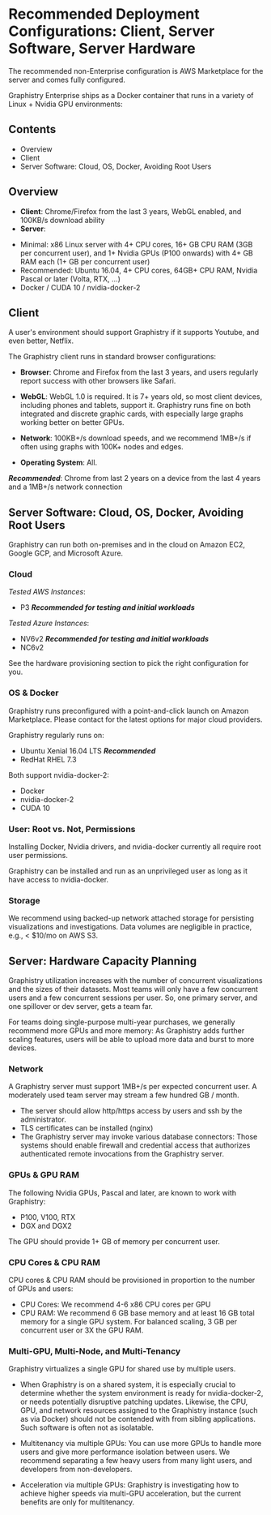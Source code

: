 <!-- Generate PDF via 

1. MacDown

2. Or, 

docker run --rm -it -v $PWD:/source jagregory/pandoc -s hardware-software.md -o hardware-software.pdf

-->



# Recommended Deployment Configurations: Client, Server Software, Server Hardware

The recommended non-Enterprise configuration is AWS Marketplace for the server and comes fully configured.

Graphistry Enterprise ships as a Docker container that runs in a variety of Linux + Nvidia GPU environments:

## Contents

* Overview
* Client
* Server Software: Cloud, OS, Docker, Avoiding Root Users

## Overview

* **Client**: Chrome/Firefox from the last 3 years, WebGL enabled, and 100KB/s download ability
* **Server**: 
- Minimal: x86 Linux server with 4+ CPU cores, 16+ GB CPU RAM (3GB per concurrent user), and 1+ Nvidia GPUs (P100 onwards) with 4+ GB RAM each (1+ GB per concurrent user)
- Recommended: Ubuntu 16.04, 4+ CPU cores, 64GB+ CPU RAM, Nvidia Pascal or later (Volta, RTX, ...)
- Docker / CUDA 10 / nvidia-docker-2
 

## Client

A user's environment should support Graphistry if it supports Youtube, and even better, Netflix.

The Graphistry client runs in standard browser configurations:

* **Browser**: Chrome and Firefox from the last 3 years, and users regularly report success with other browsers like Safari.

* **WebGL**: WebGL 1.0 is required. It is 7+ years old, so most client devices, including phones and tablets, support it. Graphistry runs fine on both integrated and discrete graphic cards, with especially large graphs working better on better GPUs.

* **Network**: 100KB+/s download speeds, and we recommend 1MB+/s if often using graphs with 100K+ nodes and edges. 

* **Operating System**: All.

***Recommended***: Chrome from last 2 years on a device from the last 4 years and a 1MB+/s network connection


## Server Software: Cloud, OS, Docker, Avoiding Root Users

Graphistry can run both on-premises and in the cloud on Amazon EC2, Google GCP, and Microsoft Azure.

### Cloud

*Tested AWS Instances*:

* P3 ***Recommended for testing and initial workloads***

*Tested Azure Instances*:

* NV6v2 ***Recommended for testing and initial workloads***
* NC6v2

See the hardware provisioning section to pick the right configuration for you.

### OS & Docker

Graphistry runs preconfigured with a point-and-click launch on Amazon Marketplace. Please contact for the latest options for major cloud providers.

Graphistry regularly runs on:

* Ubuntu Xenial 16.04 LTS ***Recommended***
* RedHat RHEL 7.3 

Both support nvidia-docker-2:

* Docker
* nvidia-docker-2
* CUDA 10


### User: Root vs. Not, Permissions

Installing Docker, Nvidia drivers, and nvidia-docker currently all require root user permissions.

Graphistry can be installed and run as an unprivileged user as long as it have access to nvidia-docker.

### Storage

We recommend using backed-up network attached storage for persisting visualizations and investigations. Data volumes are negligible in practice, e.g., < $10/mo on AWS S3.

## Server: Hardware Capacity Planning

Graphistry utilization increases with the number of concurrent visualizations and the sizes of their datasets. 
Most teams will only have a few concurrent users and a few concurrent sessions per user. So, one primary server, and one spillover or dev server, gets a team far.

For teams doing single-purpose multi-year purchases, we generally recommend more GPUs and more memory: As Graphistry adds further scaling features, users will be able to upload more data and burst to more devices. 


### Network

A Graphistry server must support 1MB+/s per expected concurrent user. A moderately used team server may stream a few hundred GB / month.

* The server should allow http/https access by users and ssh by the administrator.
* TLS certificates can be installed (nginx)
* The Graphistry server may invoke various database connectors: Those systems should enable firewall and credential access that authorizes authenticated remote invocations from the Graphistry server.

### GPUs & GPU RAM

The following Nvidia GPUs, Pascal and later, are known to work with Graphistry:

* P100, V100, RTX
* DGX and DGX2

The GPU should provide 1+ GB of memory per concurrent user. 

### CPU Cores & CPU RAM

CPU cores & CPU RAM should be provisioned in proportion to the number of GPUs and users:

* CPU Cores: We recommend 4-6 x86 CPU cores per GPU
* CPU RAM: We recommend 6 GB base memory and at least 16 GB total memory for a single GPU system. For balanced scaling, 3 GB per concurrent user or 3X the GPU RAM.


### Multi-GPU, Multi-Node, and Multi-Tenancy

Graphistry virtualizes a single GPU for shared use by multiple users.

* When Graphistry is on a shared system, it is especially crucial to determine whether the system environment is ready for nvidia-docker-2, or needs potentially disruptive patching updates. Likewise, the CPU, GPU, and network resources assigned to the Graphistry instance (such as via Docker) should not be contended with from sibling applications. Such software is often not as isolatable.

* Multitenancy via multiple GPUs: You can use more GPUs to handle more users and give more performance isolation between users. We recommend separating a few heavy users from many light users, and developers from non-developers.

* Acceleration via multiple GPUs: Graphistry is investigating how to achieve higher speeds via multi-GPU acceleration, but the current benefits are only for multitenancy.
